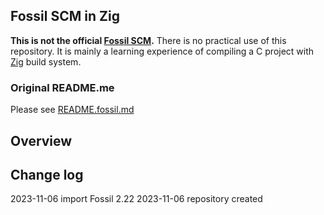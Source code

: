 ## Fossil SCM in Zig ##

**This is not the official [Fossil SCM](https://fossil-scm.org/).** There is no practical use of this repository. It is mainly a learning experience of compiling a C project with [Zig](https://ziglang.org/) build system.

### Original README.me ###

Please see [README.fossil.md](README.fossil.md)

## Overview ##

## Change log ##

2023-11-06 import Fossil 2.22
2023-11-06 repository created
